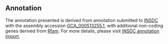 

Annotation
----------

The annotation presented is derived from annotation submitted to
[INSDC](http://www.insdc.org) with the assembly accession
[GCA\_000513255.1](http://www.ebi.ac.uk/ena/data/view/GCA_000513255.1),
with additional non-coding genes derived from
[Rfam](http://rfam.xfam.org/). For more details, please visit [INSDC
annotation
import](http://ensemblgenomes.org/info/data/insdc_annotation).
